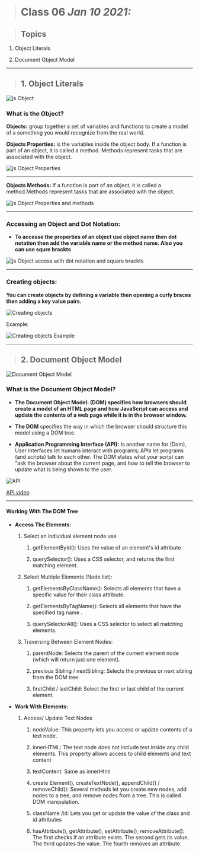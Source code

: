 > # Class 06 *Jan 10 2021:*

> ## Topics
 
   1. Object Literals
    
   2. Document Object Model
  
---


> ## 1. Object Literals

![js Object](https://javascript.info/article/object/object-user.svg)

### **What is the Object?**

**Objects:** group together a set of variables and functions to create a model
of a something you would recognize from the real world.

**Objects Properties:** is the variables inside the object body. If a function is part of an object, it is called a method.
Methods represent tasks that are associated with the object.

![js Object Properties](https://i.pinimg.com/originals/35/b2/42/35b2423677beefbb58f338e39eb853a7.jpg)

----

**Objects Methods:** If a function is part of an object, it is called a method.Methods represent tasks that are associated with the object.

![js Object Properties and methods](https://www.researchgate.net/profile/Henrique_Gaspar/publication/325361495/figure/fig1/AS:630136558858241@1527247671438/A-ship-as-a-JS-object-with-properties-eg-name-length-and-methods-eg-sail-idle.png)

----

### **Accessing an Object and Dot Notation:**

* **To accesse the properties of an object use object name then dot notation then add the variable name or the method name. Also you can use squre brackts**

![js Object access with dot notation and square brackts](https://dmitripavlutin.com/static/50a87420915de18f26da616865fe9825/05127/access-object-properties-2.png)


----

### **Creating objects:**

**You can create objects by defining a variable then opening a curly braces then adding a key value pairs.**

![Creating objects](https://d2tlksottdg9m1.cloudfront.net/uploads/2019/02/basic-JSON.jpg)

Example:

![Creating objects Example](https://image.slidesharecdn.com/javascript-110725163050-phpapp01/95/javascript-literacy-2-728.jpg?cb=1311612096)

---


> ## 2. Document Object Model


![Document Object Model](https://pbs.twimg.com/media/Dfgm4VPVAAEkcK5.jpg)


### **What is the Document Object Model?** 

* **The Document Object Model: (DOM) specifies how browsers should create a model of an HTML page and how JavaScript can access and update the contents of a web page while it is in the browser window.**

* **The DOM** specifies the way in which the browser should structure this model using a DOM tree.

* **Application Programming Interface (API):** Is another name for (Dom), User interfaces let humans interact with programs; APls let programs (and scripts) talk to each other. The DOM states what your script can "ask the browser about the current page, and how to tell the browser to update what is being shown to the user.


![API](https://qatestlab.com/assets/Uploads/API-Application-Programming-Interface.)

[API video](https://miro.medium.com/max/2560/1*v5HlKG-TIvm7BU5S34F1rw.png)

----

#### **Working With The DOM Tree**

* **Access The Elements:**

   1. Select an individual element node use
       
        1. getElementByld(): Uses the value of an element's id attribute
       
        2. querySelector(): Uses a CSS selector, and returns the first matching element.
       
   2. Select Multiple Elements (Node list):
   
       1. getElementsByClassName(): Selects all elements that have a specific value for their class attribute.
       
       2. getElementsByTagName(): Selects all elements that have the specified tag name .
       
       3. querySelectorAll(): Uses a CSS selector to select all matching elements.
   
   3. Traversing Between Element Nodes: 
 
       1. parentNode: Selects the parent of the current element node (which will return just one element). 
       
       2. previous Sibling / nextSibling: Selects the previous or next sibling from the DOM tree. 
       
       3. firstChild / lastChild: Select the first or last child of the current element.
   

* **Work With Elements:**

  1. Access/ Update Text Nodes
  
      1. nodeValue: This property lets you access or update contents of a text node.
      
      2. innerHTML: The text node does not include text inside any child elements. This property allows access to child elements and text content
      
      3. textContent: Same as innerHtml
      
      4. create Element(), createTextNode(), appendChild() / removeChild(): Several methods let you create new nodes, add nodes to a tree, and remove nodes from a tree. This is called DOM manipulation.
      
      5. className /id: Lets you get or update the value of the class and id attributes
      
      6. hasAttribute(), getAttribute(), setAttribute(), removeAttribute(): The first checks if an attribute exists. The second gets its value. The third updates the value. The fourth removes an attribute.
      
      






